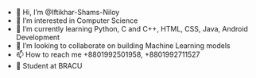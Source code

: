 - 👋 Hi, I’m @Iftikhar-Shams-Niloy
- 👀 I’m interested in Computer Science
- 🌱 I’m currently learning Python, C and C++, HTML, CSS, Java, Android Development
- 💞️ I’m looking to collaborate on building Machine Learning models
- 📫 How to reach me +8801992501958, +8801992711527
- 📖 Student at BRACU
<!--- 
[![Niloy's GitHub stats](https://github-readme-stats.vercel.app/api?username=Iftikhar-Shams-Niloy&show_icons=true&theme=dracula)](https://github.com/Iftikhar-Shams-Niloy/github-readme-stats)
--->

<!---
Iftikhar-Shams-Niloy/Iftikhar-Shams-Niloy is a ✨ special ✨ repository because its `README.md` (this file) appears on your GitHub profile.
You can click the Preview link to take a look at your changes.
--->
